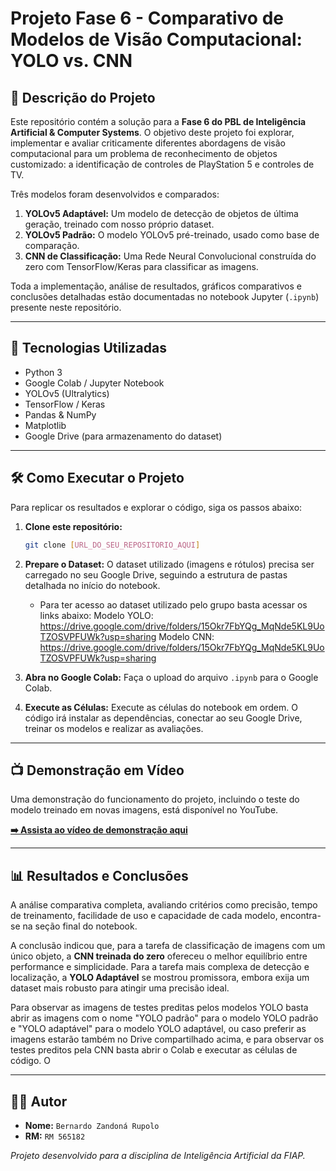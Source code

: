 # Projeto Fase 6 - Comparativo de Modelos de Visão Computacional: YOLO vs. CNN

## 📄 Descrição do Projeto

Este repositório contém a solução para a **Fase 6 do PBL de Inteligência Artificial & Computer Systems**. O objetivo deste projeto foi explorar, implementar e avaliar criticamente diferentes abordagens de visão computacional para um problema de reconhecimento de objetos customizado: a identificação de controles de PlayStation 5 e controles de TV.

Três modelos foram desenvolvidos e comparados:
1.  **YOLOv5 Adaptável:** Um modelo de detecção de objetos de última geração, treinado com nosso próprio dataset.
2.  **YOLOv5 Padrão:** O modelo YOLOv5 pré-treinado, usado como base de comparação.
3.  **CNN de Classificação:** Uma Rede Neural Convolucional construída do zero com TensorFlow/Keras para classificar as imagens.

Toda a implementação, análise de resultados, gráficos comparativos e conclusões detalhadas estão documentadas no notebook Jupyter (`.ipynb`) presente neste repositório.

---

## 🚀 Tecnologias Utilizadas

* Python 3
* Google Colab / Jupyter Notebook
* YOLOv5 (Ultralytics)
* TensorFlow / Keras
* Pandas & NumPy
* Matplotlib
* Google Drive (para armazenamento do dataset)

---

## 🛠️ Como Executar o Projeto

Para replicar os resultados e explorar o código, siga os passos abaixo:

1.  **Clone este repositório:**
    ```bash
    git clone [URL_DO_SEU_REPOSITORIO_AQUI]
    ```

2.  **Prepare o Dataset:** O dataset utilizado (imagens e rótulos) precisa ser carregado no seu Google Drive, seguindo a estrutura de pastas detalhada no início do notebook.
    * Para ter acesso ao dataset utilizado pelo grupo basta acessar os links abaixo: 
    Modelo YOLO: https://drive.google.com/drive/folders/15Okr7FbYQg_MqNde5KL9UoTZOSVPFUWk?usp=sharing
    Modelo CNN: https://drive.google.com/drive/folders/15Okr7FbYQg_MqNde5KL9UoTZOSVPFUWk?usp=sharing

4.  **Abra no Google Colab:** Faça o upload do arquivo `.ipynb` para o Google Colab.

5.  **Execute as Células:** Execute as células do notebook em ordem. O código irá instalar as dependências, conectar ao seu Google Drive, treinar os modelos e realizar as avaliações.

---

## 📺 Demonstração em Vídeo

Uma demonstração do funcionamento do projeto, incluindo o teste do modelo treinado em novas imagens, está disponível no YouTube.

**[➡️ Assista ao vídeo de demonstração aqui](https://youtu.be/muM-ONB5ZMI)**

---

## 📊 Resultados e Conclusões

A análise comparativa completa, avaliando critérios como precisão, tempo de treinamento, facilidade de uso e capacidade de cada modelo, encontra-se na seção final do notebook.

A conclusão indicou que, para a tarefa de classificação de imagens com um único objeto, a **CNN treinada do zero** ofereceu o melhor equilíbrio entre performance e simplicidade. Para a tarefa mais complexa de detecção e localização, a **YOLO Adaptável** se mostrou promissora, embora exija um dataset mais robusto para atingir uma precisão ideal.

Para observar as imagens de testes preditas pelos modelos YOLO basta abrir as imagens com o nome  "YOLO padrão" para o modelo YOLO padrão e "YOLO adaptável" para o modelo YOLO adaptável, ou caso preferir as imagens estarão também no Drive compartilhado acima, e para observar os testes preditos pela CNN basta abrir o Colab e executar as células de código. O

---

## 👨‍💻 Autor

* **Nome:** `Bernardo Zandoná Rupolo`
* **RM:** `RM 565182`

*Projeto desenvolvido para a disciplina de Inteligência Artificial da FIAP.*
